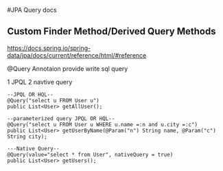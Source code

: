 #JPA Query docs

## Custom Finder Method/Derived Query Methods
https://docs.spring.io/spring-data/jpa/docs/current/reference/html/#reference



@Query Annotaion provide write sql query

1 JPQL
2 navtive query

	--JPQL OR HQL--
	@Query("select u FROM User u")
	public List<User> getAllUser();
	
	--parameterized query JPQL OR HQL--
	@Query("select u FROM User u WHERE u.name =:n and u.city =:c")
	public List<User> getUserByName(@Param("n") String name, @Param("c") String city);
	
	---Native Query--
	@Query(value="select * from User", nativeQuery = true)
	public List<User> getUsers();
	